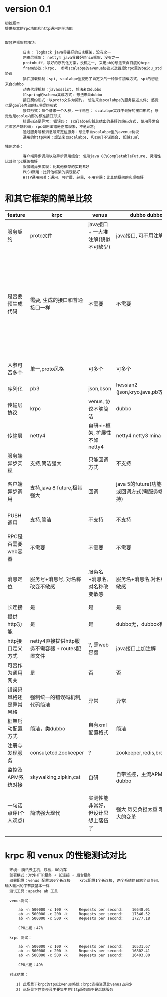 
# version 0.1

    初始版本
    提供基本的rpc功能和http通用网关功能
    

    取各种框架的精华:

			日志： logback java界最好的日志框架，没有之一
			网络层框架： netty4 java界最好的nio框架，没有之一
			protobuff，最好的序列化方案，没有之一, 采用pb的想法来自百度的brpc
			frame协议：krpc,  参考scalabpe的avenue协议以及百度brpc里的baidu_std协议
			插件加载机制：spi, scalabpe里使用了自定义的一种插件加载方式，spi的想法来自dubbo
			动态代理机制：javasssist, 想法来自dubbo
			和spring的schema集成方式: 想法来自dubbo
			接口契约形式：以proto文件为契约， 想法来自scalabpe的服务描述文件; 感觉也是goole内部的标准契约形式
			接口形式：每个请求一个入参，一个响应； scalabpe实践中最好的接口形式; 感觉也是goole内部的标准接口形式
			错误码还是异常: 错误码； scalabpe实践总结出的最好的编码方式, 使用异常会污染客户端代码; rpc调用出错是正常现象，不是异常;
			通过服务号和消息号来定位服务：想法来自scalabpe里的avenue协议
			通用的http网关：想法来自scalabpe, 和zuul不谋而合, 超越zuul

    独创之处：
		  
			客户端异步调用以及异步调用组合: 使用java 8的CompletableFuture, 灵活性比其他rpc框架都好
			服务端异步实现：比其他框架的实现都好
			PUSH调用：比其他框架的实现都好
			HTTP通用网关：通用，可扩展，轻量, 不用容器；比其他框架的实现都好

# 和其它框架的简单比较

| feature | krpc | venus | dubbo dubbox |  spring cloud | motan | scalabpe | grpc | tars  | 
| ------- | ---- | ----- | ------------ |  ------------ | ----- | -------- | ---- | ---------- | 
| 服务契约 | proto文件 | java接口 + 一大堆注解(貌似不可缺少) |java接口, 可不用注解 | 无 | java接口 | 服务描述文件 | proto文件 | idl文件 | 
| 是否要预生成代码  | 需要, 生成的接口和普通接口一样 |  不需要 |  不需要 | 不需要 | 不需要 | 不需要 | 需要 生成的java接口不够简洁 简单的同步功能也需要一个异步形式的复杂接口 | 需要, 生成的java接口客户端和服务端不一致, idl编译插件必须用maven插件，使用不方便 |     
| 入参可否多个 | 单一,proto风格 | 可多个 | 可多个 | 可多个 | 可多个 | 单一 | 单一,proto风格 |  可多个 | 
| 序列化  | pb3  |  json,bson |hessian2 (json,kryo,java,pb等) | json | hession2,pb等 | tlv | pb3 | ? |
| 传输层协议  | krpc  | venus, 协议不够简洁 |   dubbo | http | motan2 | avenue | http2, 协议很重 | ? |    
| 传输层  | netty4  | 自研nio框架, 扩展性不如netty4 | netty4 netty3 mina grizzly | rest template, feign | netty4,netty3 | netty3 | netty4 | 自研nio框架 |      
| 服务端异步实现  | 支持,简洁强大  | 只能回调方式 | 不支持 | 不支持 | 全异步 | 不支持 | 支持 | 只能回调方式 |      
| 客户端异步调用  | 支持,java 8 future,极其强大  | 回调 | java 5的future(功能有限)，或回调方式(需服务端显式支持) | 不支持 | 自定义future | 全异步 | 回调 | 回调, 回调接口太不友好 |      
| PUSH调用  | 支持,简洁 | 不支持 | 不支持 | 不支持 | 不支持 | 支持 | 支持，接口复杂 | 极其复杂难用 |      
| RPC是否需要web容器  | 不需要 | 不需要 |   不需要 | 需要 | 不需要 | 不需要 | 不需要 | 不需要 |    
| 消息定位  | 服务号+消息号, 对名称改变不敏感 | 服务名+消息名,对名称改变敏感 |   服务名+消息名,对名称改变敏感 | url | 服务名+消息名,对名称改变敏感 | 服务号+消息号 | 服务名+消息名,对名称改变敏感 | ? |    
| 长连接  | 是 | 是 | 是 | 否 | 是 | 是 | 是 | 是 |      
| 提供http功能  | 是 | 是 |  dubbo无，dubbox有 | 天生 | 是 | 是 | 天生 | 否 |     
| http接口定义方式  | netty4直接提供http服务不需容器 + routes配置文件 | ?, 需web容器 | java接口上加注解 | - | java接口上加注解,实现复杂，需web容器 | routes配置文件 | - | 无 |      
| 可否作为通用网关  | 是 | 否 |   否 | zuul组件 | 否 | 是 | 否 | 否 |    
| 错误码风格还是异常风格  | 强制统一的错误码机制, 代码简洁 | 异常 | 异常 | 无 | 异常 | 强制统一的错误码机制 | 无 | 无 |      
| 框架启动配置方式  |  简洁，类dubbo | 自有xml配置格式 | 简洁 | 无 | 简洁，类dubbo | 自有xml格式文件 | ? | 多种 |   
| 注册与发现服务  | consul,etcd,zookeeper | ? | zookeeper,redis,broadcast | consul,eureka | zookeeper,consul | etcd | ? | 自研 |      
| 监控及APM系统对接  | skywalking,zipkin,cat | 自研 |  自带监控，主流APM都支持dubbo | 主流APM都支持 | 自带监控 | 无 | 主流APM都支持 | 自研 |       
| 一句话点评(个人观点)  | 简洁强大现代 | 实测性能非常好，但设计思想上落伍了 | 强大 历史负担太重 难以做出大的变革 | 内网用短连接通讯不够好 | 简洁，但内部实现代码不够好 | 完全不同的开发方式,java界接受度较低 | http2用在内网通讯太重, 另外接口形式不好 | 配套齐全，异步接口设计上有明显的缺陷 |     

# krpc 和 venux 的性能测试对比

      环境: 腾讯云主机，双核，8G内存
      部署模式：对外HTTP服务 + 长连接 + 后台服务
      部署配置：venus 配置100个长连接    krpc配置1个长连接, 两个系统的日志全部关闭，输入输出的字节数基本一样
      测试工具：apache ab 工具
              
      venus测试：
      
          ab -n 500000 -c 100 -k     Requests per second:    16648.01
          ab -n 500000 -c 200 -k     Requests per second:    17346.52
          ab -n 500000 -c 500 -k     Requests per second:    17277.18      
  
          CPU占用：47%
          
      krpc 测试：
      
          ab -n 500000 -c 100 -k     Requests per second:    16531.67
          ab -n 500000 -c 200 -k     Requests per second:    16802.41
          ab -n 500000 -c 500 -k     Requests per second:    16403.80     
  
          CPU占用：49%
          
      对比结果：
      
         1) 此场景下krpc的tps比venus略低；krpc连接资源比venus占用少
         2) 此场景下性能差异主要集中在http服务而不是后端服务
      